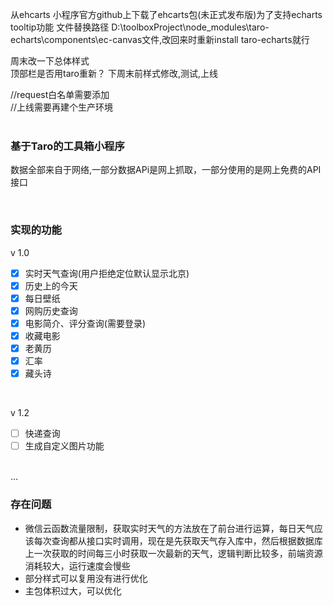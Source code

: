 从ehcarts 小程序官方github上下载了ehcarts包(未正式发布版)为了支持echarts tooltip功能  文件替换路径 D:\toolboxProject\node_modules\taro-echarts\components\ec-canvas文件,改回来时重新install taro-echarts就行  

周末改一下总体样式  
顶部栏是否用taro重新？
下周末前样式修改,测试,上线

//request白名单需要添加  
//上线需要再建个生产环境  
<br/>

### 基于Taro的工具箱小程序  

数据全部来自于网络,一部分数据APi是网上抓取，一部分使用的是网上免费的API接口

<br/>


### 实现的功能  
v 1.0
- [x] 实时天气查询(用户拒绝定位默认显示北京)
- [x] 历史上的今天
- [x] 每日壁纸
- [x] 网购历史查询
- [x] 电影简介、评分查询(需要登录)
- [x] 收藏电影
- [x] 老黄历
- [x] 汇率
- [x] 藏头诗

<br/>

v 1.2
- [ ] 快递查询
- [ ] 生成自定义图片功能  
<br/>
  ...
<br/>

### 存在问题

- 微信云函数流量限制，获取实时天气的方法放在了前台进行运算，每日天气应该每次查询都从接口实时调用，现在是先获取天气存入库中，然后根据数据库上一次获取的时间每三小时获取一次最新的天气，逻辑判断比较多，前端资源消耗较大，运行速度会慢些
- 部分样式可以复用没有进行优化
- 主包体积过大，可以优化
